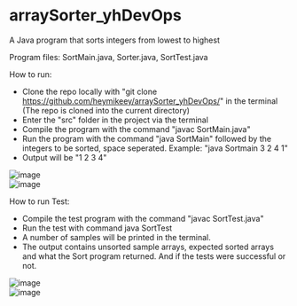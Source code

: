# arraySorter_yhDevOps
A Java program that sorts integers from lowest to highest

Program files: SortMain.java, Sorter.java, SortTest.java

How to run:
- Clone the repo locally with "git clone https://github.com/heymikeey/arraySorter_yhDevOps/" in the terminal (The repo is cloned into the current directory)
- Enter the "src" folder in the project via the terminal
- Compile the program with the command "javac SortMain.java"
- Run the program with the command "java SortMain" followed by the integers to be sorted, space seperated. Example: "java Sortmain 3 2 4 1"
- Output will be "1 2 3 4"  
  
![image](https://user-images.githubusercontent.com/92028583/142645682-624a2c03-57ab-4427-8181-32c33d5e7a70.png)  
![image](https://user-images.githubusercontent.com/92028583/142645829-f32102e2-e51b-4e87-ab15-fac44ba81bf2.png)  
  
  
How to run Test:
- Compile the test program with the command "javac SortTest.java"
- Run the test with command java SortTest
- A number of samples will be printed in the terminal.
- The output contains unsorted sample arrays, expected sorted arrays and what the Sort program returned. And if the tests were successful or not.  

![image](https://user-images.githubusercontent.com/92028583/142644588-3033ecd1-6ccb-489b-8951-5d98ddaa3b2d.png)  
![image](https://user-images.githubusercontent.com/92028583/142644661-926031ef-5faf-41f2-9cc5-91815ab96ac7.png)  


